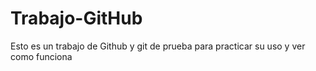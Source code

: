 # Trabajo-GitHub
Esto es un trabajo de Github y git de prueba para practicar su uso y ver como funciona
